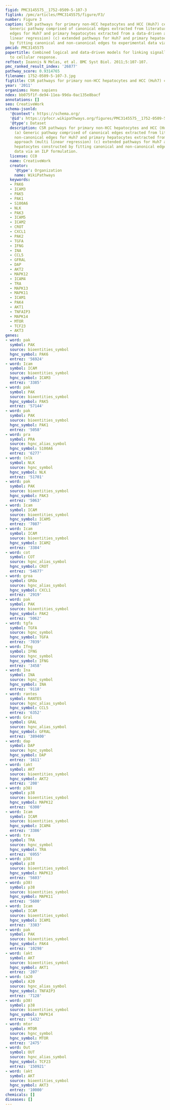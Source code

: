 ```yaml
---
figid: PMC3145575__1752-0509-5-107-3
figlink: /pmc/articles/PMC3145575/figure/F3/
number: Figure 3
caption: CSR pathways for primary non-HCC hepatocytes and HCC (Huh7) cell types. (a)
  Generic pathway comprised of canonical edges extracted from literature (b) non-canonical
  edges for Huh7 and primary hepatocytes extracted from a data-driven approach (multi
  linear regression) (c) extended pathways for Huh7 and primary hepatocytes constructed
  by fitting canonical and non-canonical edges to experimental data via an ILP formulation.
pmcid: PMC3145575
papertitle: Combined logical and data-driven models for linking signalling pathways
  to cellular response.
reftext: Ioannis N Melas, et al. BMC Syst Biol. 2011;5:107-107.
pmc_ranked_result_index: '26877'
pathway_score: 0.9314765
filename: 1752-0509-5-107-3.jpg
figtitle: CSR pathways for primary non-HCC hepatocytes and HCC (Huh7) cell types
year: '2011'
organisms: Homo sapiens
ndex: bb075f1f-de94-11ea-99da-0ac135e8bacf
annotations: []
seo: CreativeWork
schema-jsonld:
  '@context': https://schema.org/
  '@id': https://pfocr.wikipathways.org/figures/PMC3145575__1752-0509-5-107-3.html
  '@type': Dataset
  description: CSR pathways for primary non-HCC hepatocytes and HCC (Huh7) cell types.
    (a) Generic pathway comprised of canonical edges extracted from literature (b)
    non-canonical edges for Huh7 and primary hepatocytes extracted from a data-driven
    approach (multi linear regression) (c) extended pathways for Huh7 and primary
    hepatocytes constructed by fitting canonical and non-canonical edges to experimental
    data via an ILP formulation.
  license: CC0
  name: CreativeWork
  creator:
    '@type': Organization
    name: WikiPathways
  keywords:
  - PAK6
  - ICAM3
  - PAK5
  - PAK1
  - S100A6
  - NLK
  - PAK3
  - ICAM5
  - ICAM2
  - CROT
  - CXCL1
  - PAK2
  - TGFA
  - IFNG
  - INA
  - CCL5
  - GFRAL
  - DAP
  - AKT2
  - MAPK12
  - ICAM4
  - TRA
  - MAPK13
  - MAPK11
  - ICAM1
  - PAK4
  - AKT1
  - TNFAIP3
  - MAPK14
  - MTOR
  - TCF23
  - AKT3
genes:
- word: pak
  symbol: PAK
  source: bioentities_symbol
  hgnc_symbol: PAK6
  entrez: '56924'
- word: Icam
  symbol: ICAM
  source: bioentities_symbol
  hgnc_symbol: ICAM3
  entrez: '3385'
- word: pak
  symbol: PAK
  source: bioentities_symbol
  hgnc_symbol: PAK5
  entrez: '57144'
- word: pak
  symbol: PAK
  source: bioentities_symbol
  hgnc_symbol: PAK1
  entrez: '5058'
- word: pra
  symbol: PRA
  source: hgnc_alias_symbol
  hgnc_symbol: S100A6
  entrez: '6277'
- word: (nlk
  symbol: NLK
  source: hgnc_symbol
  hgnc_symbol: NLK
  entrez: '51701'
- word: pak
  symbol: PAK
  source: bioentities_symbol
  hgnc_symbol: PAK3
  entrez: '5063'
- word: Icam
  symbol: ICAM
  source: bioentities_symbol
  hgnc_symbol: ICAM5
  entrez: '7087'
- word: Icam
  symbol: ICAM
  source: bioentities_symbol
  hgnc_symbol: ICAM2
  entrez: '3384'
- word: cot
  symbol: COT
  source: hgnc_alias_symbol
  hgnc_symbol: CROT
  entrez: '54677'
- word: groa
  symbol: GROa
  source: hgnc_alias_symbol
  hgnc_symbol: CXCL1
  entrez: '2919'
- word: pak
  symbol: PAK
  source: bioentities_symbol
  hgnc_symbol: PAK2
  entrez: '5062'
- word: tgfa
  symbol: TGFA
  source: hgnc_symbol
  hgnc_symbol: TGFA
  entrez: '7039'
- word: Ifng
  symbol: IFNG
  source: hgnc_symbol
  hgnc_symbol: IFNG
  entrez: '3458'
- word: Ina
  symbol: INA
  source: hgnc_symbol
  hgnc_symbol: INA
  entrez: '9118'
- word: rantes
  symbol: RANTES
  source: hgnc_alias_symbol
  hgnc_symbol: CCL5
  entrez: '6352'
- word: Gral
  symbol: GRAL
  source: hgnc_alias_symbol
  hgnc_symbol: GFRAL
  entrez: '389400'
- word: dap
  symbol: DAP
  source: hgnc_symbol
  hgnc_symbol: DAP
  entrez: '1611'
- word: (akt
  symbol: AKT
  source: bioentities_symbol
  hgnc_symbol: AKT2
  entrez: '208'
- word: p38)
  symbol: p38
  source: bioentities_symbol
  hgnc_symbol: MAPK12
  entrez: '6300'
- word: Icam
  symbol: ICAM
  source: bioentities_symbol
  hgnc_symbol: ICAM4
  entrez: '3386'
- word: tra
  symbol: TRA
  source: hgnc_symbol
  hgnc_symbol: TRA
  entrez: '6955'
- word: p38)
  symbol: p38
  source: bioentities_symbol
  hgnc_symbol: MAPK13
  entrez: '5603'
- word: p38)
  symbol: p38
  source: bioentities_symbol
  hgnc_symbol: MAPK11
  entrez: '5600'
- word: Icam
  symbol: ICAM
  source: bioentities_symbol
  hgnc_symbol: ICAM1
  entrez: '3383'
- word: pak
  symbol: PAK
  source: bioentities_symbol
  hgnc_symbol: PAK4
  entrez: '10298'
- word: (akt
  symbol: AKT
  source: bioentities_symbol
  hgnc_symbol: AKT1
  entrez: '207'
- word: (a20
  symbol: A20
  source: hgnc_alias_symbol
  hgnc_symbol: TNFAIP3
  entrez: '7128'
- word: p38)
  symbol: p38
  source: bioentities_symbol
  hgnc_symbol: MAPK14
  entrez: '1432'
- word: mtor
  symbol: MTOR
  source: hgnc_symbol
  hgnc_symbol: MTOR
  entrez: '2475'
- word: Out
  symbol: OUT
  source: hgnc_alias_symbol
  hgnc_symbol: TCF23
  entrez: '150921'
- word: (akt
  symbol: AKT
  source: bioentities_symbol
  hgnc_symbol: AKT3
  entrez: '10000'
chemicals: []
diseases: []
---
```

